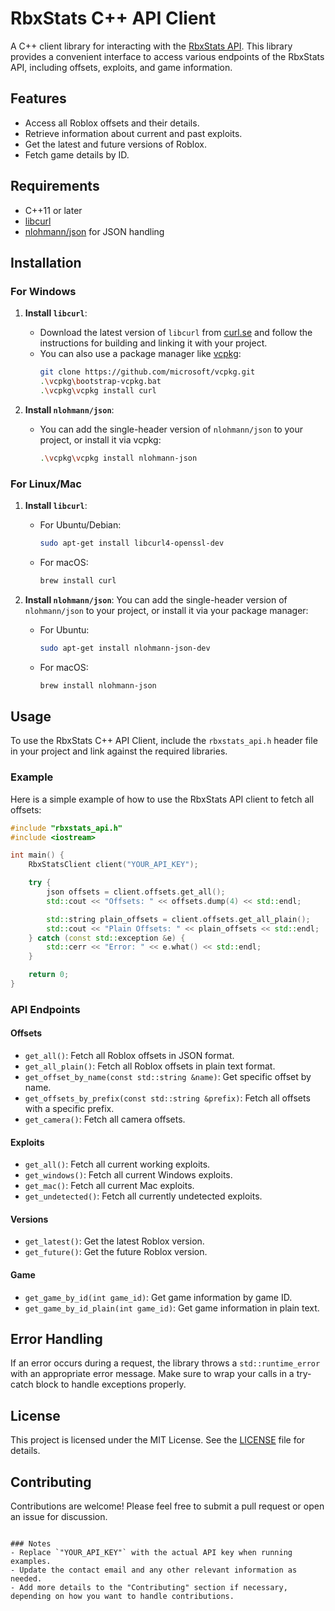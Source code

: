 # RbxStats C++ API Client

A C++ client library for interacting with the [RbxStats API](https://api.rbxstats.xyz). This library provides a convenient interface to access various endpoints of the RbxStats API, including offsets, exploits, and game information.

## Features

- Access all Roblox offsets and their details.
- Retrieve information about current and past exploits.
- Get the latest and future versions of Roblox.
- Fetch game details by ID.

## Requirements

- C++11 or later
- [libcurl](https://curl.se/libcurl/)
- [nlohmann/json](https://github.com/nlohmann/json) for JSON handling

## Installation

### For Windows

1. **Install `libcurl`**:
   - Download the latest version of `libcurl` from [curl.se](https://curl.se/download.html) and follow the instructions for building and linking it with your project.
   - You can also use a package manager like [vcpkg](https://github.com/microsoft/vcpkg):
     ```bash
     git clone https://github.com/microsoft/vcpkg.git
     .\vcpkg\bootstrap-vcpkg.bat
     .\vcpkg\vcpkg install curl
     ```

2. **Install `nlohmann/json`**:
   - You can add the single-header version of `nlohmann/json` to your project, or install it via vcpkg:
     ```bash
     .\vcpkg\vcpkg install nlohmann-json
     ```

### For Linux/Mac

1. **Install `libcurl`**:
   - For Ubuntu/Debian:
     ```bash
     sudo apt-get install libcurl4-openssl-dev
     ```
   - For macOS:
     ```bash
     brew install curl
     ```

2. **Install `nlohmann/json`**:
   You can add the single-header version of `nlohmann/json` to your project, or install it via your package manager:
   - For Ubuntu:
     ```bash
     sudo apt-get install nlohmann-json-dev
     ```
   - For macOS:
     ```bash
     brew install nlohmann-json
     ```

## Usage

To use the RbxStats C++ API Client, include the `rbxstats_api.h` header file in your project and link against the required libraries.

### Example

Here is a simple example of how to use the RbxStats API client to fetch all offsets:

```cpp
#include "rbxstats_api.h"
#include <iostream>

int main() {
    RbxStatsClient client("YOUR_API_KEY");

    try {
        json offsets = client.offsets.get_all();
        std::cout << "Offsets: " << offsets.dump(4) << std::endl;

        std::string plain_offsets = client.offsets.get_all_plain();
        std::cout << "Plain Offsets: " << plain_offsets << std::endl;
    } catch (const std::exception &e) {
        std::cerr << "Error: " << e.what() << std::endl;
    }

    return 0;
}
```

### API Endpoints

#### Offsets

- `get_all()`: Fetch all Roblox offsets in JSON format.
- `get_all_plain()`: Fetch all Roblox offsets in plain text format.
- `get_offset_by_name(const std::string &name)`: Get specific offset by name.
- `get_offsets_by_prefix(const std::string &prefix)`: Fetch all offsets with a specific prefix.
- `get_camera()`: Fetch all camera offsets.

#### Exploits

- `get_all()`: Fetch all current working exploits.
- `get_windows()`: Fetch all current Windows exploits.
- `get_mac()`: Fetch all current Mac exploits.
- `get_undetected()`: Fetch all currently undetected exploits.

#### Versions

- `get_latest()`: Get the latest Roblox version.
- `get_future()`: Get the future Roblox version.

#### Game

- `get_game_by_id(int game_id)`: Get game information by game ID.
- `get_game_by_id_plain(int game_id)`: Get game information in plain text.

## Error Handling

If an error occurs during a request, the library throws a `std::runtime_error` with an appropriate error message. Make sure to wrap your calls in a try-catch block to handle exceptions properly.

## License

This project is licensed under the MIT License. See the [LICENSE](LICENSE) file for details.

## Contributing

Contributions are welcome! Please feel free to submit a pull request or open an issue for discussion.

```

### Notes
- Replace `"YOUR_API_KEY"` with the actual API key when running examples.
- Update the contact email and any other relevant information as needed.
- Add more details to the "Contributing" section if necessary, depending on how you want to handle contributions.
